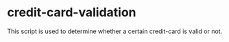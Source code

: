 # credit-card-validation
This script is used to determine whether a certain credit-card is  valid or not.
